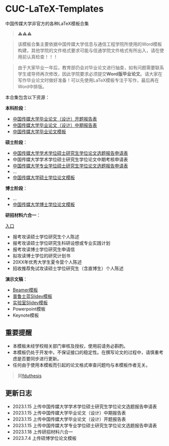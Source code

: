 # CUC-LaTeX-Templates
中国传媒大学非官方的各种LaTeX模板合集

> ⚠️⚠️⚠️

> 该模板合集主要依据中国传媒大学信息与通信工程学院所使用的Word模板构建，其他学院的文件格式要求可能与信通学院文件格式有所出入，请在使用前认真检查！！！

> 由于大家毕业一年后，教育部仍会对毕业论文进行抽查，如有问题需要联系学生或导师再次修改，因此学院要求必须提交**Word版毕业论文**。请大家在写作毕业论文时做好准备！可以先使用LaTeX模板专注于写作，最后再在Word中排版。

本合集包含以下资源：

**本科阶段**：

* [中国传媒大学毕业论文（设计）开题报告表](本科/开题报告)
* [中国传媒大学毕业论文（设计）中期报告表](本科/中期报告)
* [中国传媒大学毕业论文模板](https://github.com/isaaccaa/LaTeX_CUC)

**硕士阶段**：

* [中国传媒大学学术学位硕士研究生学位论文选题报告申请表](硕士/学硕选题报告申请表)
* 中国传媒大学学术学位硕士研究生学位论文中期考核申请表
* [中国传媒大学专业学位硕士研究生学位论文选题报告申请表](硕士/专硕选题报告申请表)
* ...
* [中国传媒大学硕士学位论文模板](硕博学位论文/CUCThesis)

**博士阶段**：

* ...
* [中国传媒大学博士学位论文模板](硕博学位论文/CUCThesis)

**研招材料六合一**：

[入口](升学/Apply)

* 报考攻读硕士学位研究生个人陈述
* 报考攻读硕士学位研究生科研设想或专业实践计划
* 报考攻读博士学位研究生申请信
* 拟攻读博士学位的研究计划书
* 20XX年优秀大学生夏令营个人陈述
* 招收推荐免试攻读硕士学位研究生（含直博生）个人陈述


**演示文稿**：

* [Beamer模板](https://github.com/isaaccaa/Beamer_CUC)
* [普鲁士蓝Slidev模板](https://github.com/isaaccaa/slidev-theme-prussianblue)
* [实验室Slidev模板](https://github.com/isaaccaa/slidev-theme-vatis)
* Powerpoint模板
* Keynote模板

## 重要提醒

* 本模板未经学校相关部门审核及授权，使用前请务必斟酌。
* 本模板仍处于开发中，不保证接口的稳定性。在撰写论文的过程中，请慎重考虑是否要同步进行更新。
* 任何由于使⽤本模板⽽引起的论⽂格式审查问题均与本模板作者⽆关。

> 同[fduthesis](https://github.com/stone-zeng/fduthesis)

## 更新日志

* 2023.1.15 上传中国传媒大学学术学位硕士研究生学位论文选题报告申请表
* 2023.1.15 上传中国传媒大学毕业论文（设计）中期报告表
* 2023.1.15 上传中国传媒大学毕业论文（设计）开题报告表
* 2023.1.15 上传中国传媒大学专业学位硕士研究生学位论文选题报告申请表
* 2023.1.18 上传研招材料六合一
* 2023.7.4  上传硕博学位论文模板